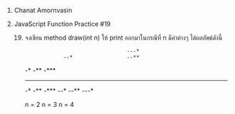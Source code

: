 1. Chanat Amornvasin
2. JavaScript Function Practice #19

    19) จงเขียน method draw(int n) ให้ print ออกมาในกรณีที่ n มีค่าต่างๆ ได้ผลลัพธ์ดังนี้

                                            ---*
                        --*                 --**
        -*              -**                 -***
        **              ***                 ****
        -*              -**                 -***
                        --*                 --**
                                            ---*
        
        n = 2           n = 3               n = 4
